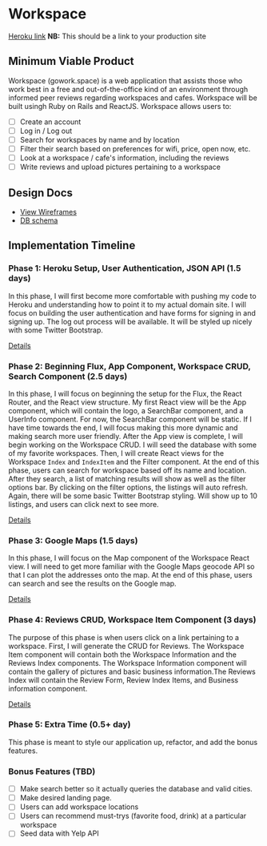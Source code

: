 # Workspace

[Heroku link][heroku] **NB:** This should be a link to your production site

[heroku]: http://www.herokuapp.com

## Minimum Viable Product

Workspace (gowork.space) is a web application that assists those who work best in a free and out-of-the-office kind of an environment through informed peer reviews regarding workspaces and cafes. Workspace will be built usingh Ruby on Rails and ReactJS. Workspace allows users to:

<!-- This is a Markdown checklist. Use it to keep track of your progress! -->

- [ ] Create an account
- [ ] Log in / Log out
- [ ] Search for workspaces by name and by location
- [ ] Filter their search based on preferences for wifi, price, open now, etc.
- [ ] Look at a workspace / cafe's information, including the reviews
- [ ] Write reviews and upload pictures pertaining to a workspace

## Design Docs
* [View Wireframes][view]
* [DB schema][schema]

[view]: ./docs/views.md
[schema]: ./docs/schema.md

## Implementation Timeline

### Phase 1: Heroku Setup, User Authentication, JSON API (1.5 days)

In this phase, I will first become more comfortable with pushing my code to Heroku and
understanding how to point it to my actual domain site. I will focus on building
the user authentication and have forms for signing in and signing up. The log out
process will be available. It will be styled up nicely with some Twitter Bootstrap.

[Details][phase-one]

### Phase 2: Beginning Flux, App Component, Workspace CRUD, Search Component (2.5 days)

In this phase, I will focus on beginning the setup for the Flux, the React Router,
and the React view structure. My first React view will be the App component, which
will contain the logo, a SearchBar component, and a UserInfo component. For now,
the SearchBar component will be static. If I have time towards the end, I will focus
making this more dynamic and making search more user friendly. After the App view is
complete, I will begin working on the Workspace CRUD. I will seed the database with
some of my favorite workspaces. Then, I will create React views for the Workspace
`Index` and `IndexItem` and the Filter component. At the end of this phase, users
can search for workspace based off its name and location. After they search, a list
of matching results will show as well as the filter options bar. By clicking on the
filter options, the listings will auto refresh. Again, there will be some basic
Twitter Bootstrap styling. Will show up to 10 listings, and users can click next to see more.

[Details][phase-two]

### Phase 3: Google Maps (1.5 days)

In this phase, I will focus on the Map component of the Workspace React view. I
will need to get more familiar with the Google Maps geocode API so that I can plot
the addresses onto the map. At the end of this phase, users can search and see the results on the Google map.

[Details][phase-three]

### Phase 4: Reviews CRUD, Workspace Item Component  (3 days)

The purpose of this phase is when users click on a link pertaining to a workspace. First, I will generate the CRUD for Reviews. The Workspace Item component will contain both the Workspace Information and the Reviews Index components. The Workspace Information component will contain the gallery of pictures and basic business information.The Reviews Index will contain the Review Form, Review Index Items, and Business information component.

[Details][phase-four]

### Phase 5: Extra Time (0.5+ day)

This phase is meant to style our application up, refactor, and add the bonus features.

### Bonus Features (TBD)
- [ ] Make search better so it actually queries the database and valid cities.
- [ ] Make desired landing page.
- [ ] Users can add workspace locations
- [ ] Users can recommend must-trys (favorite food, drink) at a particular workspace
- [ ] Seed data with Yelp API

[phase-one]: ./docs/phases/phase1.md
[phase-two]: ./docs/phases/phase2.md
[phase-three]: ./docs/phases/phase3.md
[phase-four]: ./docs/phases/phase4.md
